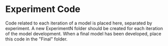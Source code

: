 # Experiment Code

Code related to each iteration of a model is placed here, separated by experiment. A new ExperimentN folder should be created
for each iteration of the model development. When a final model has been developed, place this code in the "Final" folder.

